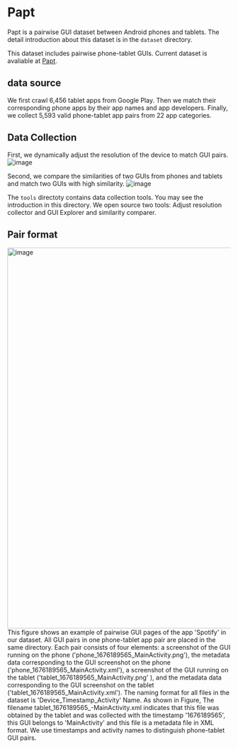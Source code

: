 # Papt

Papt is a pairwise GUI dataset between Android phones and tablets. The detail introduction about this dataset is in the `dataset` directory. 

This dataset includes pairwise phone-tablet GUIs.
Current dataset is avaliable at [Papt](https://drive.google.com/drive/folders/1a7IuofYFwntbjFkIjWDE05qvMFJGXtyF?usp=sharing).

## data source
We first crawl 6,456 tablet apps from Google Play.
Then we match their corresponding phone apps by their app names and app developers.
Finally, we collect 5,593 valid phone-tablet app pairs from 22 app categories.



## Data Collection

First, we dynamically adjust the resolution of the device to match GUI pairs. 
![image](https://user-images.githubusercontent.com/9078829/222715144-6ccb4627-b2de-40ef-baf8-c6df13958c09.png)


Second, we compare the similarities of two GUIs from phones and tablets and match two GUIs with high similarity.
![image](https://user-images.githubusercontent.com/9078829/222715223-90a2b8c0-96d5-473e-86b1-2f6a196c98b4.png)


The `tools` directoty contains data collection tools. You may see the introduction in this directory.
We open source two tools: Adjust resolution collector and GUI Explorer and similarity comparer.

## Pair format

<img width="859" alt="image" src="https://user-images.githubusercontent.com/9078829/222716723-f95a093e-6e96-4219-8c28-5c56e4e75a38.png">
This figure shows an example of pairwise GUI pages of the app 'Spotify' in our dataset.
All GUI pairs in one phone-tablet app pair are placed in the same directory.
Each pair consists of four elements: a screenshot of the GUI running on the phone ('phone_1676189565_MainActivity.png'), the metadata data corresponding to the GUI screenshot on the phone ('phone_1676189565_MainActivity.xml'), a screenshot of the GUI running on the tablet ('tablet_1676189565_MainActivity.png'
), and the metadata data corresponding to the GUI screenshot on the tablet ('tablet_1676189565_MainActivity.xml').
The naming format for all files in the dataset is 'Device_Timestamp_Activity' Name.
As shown in Figure, The filename tablet_1676189565_-MainActivity.xml indicates that this file was obtained by the tablet and was collected with the timestamp '1676189565', this GUI belongs to 'MainActivity' and this file is a metadata file in XML format.
We use timestamps and activity names to distinguish phone-tablet GUI pairs.


